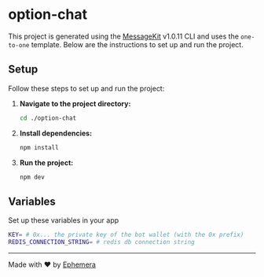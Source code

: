 # option-chat

This project is generated using the [MessageKit](https://message-kit.vercel.app) v1.0.11 CLI and uses the `one-to-one` template. Below are the instructions to set up and run the project.

## Setup

Follow these steps to set up and run the project:

1. **Navigate to the project directory:**
    ```sh
    cd ./option-chat
    ```

2. **Install dependencies:**
    ```sh
    npm install
    ```

3. **Run the project:**
    ```sh
    npm dev
    ```


## Variables

Set up these variables in your app

```sh
KEY= # 0x... the private key of the bot wallet (with the 0x prefix)
REDIS_CONNECTION_STRING= # redis db connection string
```

---
Made with ❤️ by [Ephemera](https://ephemerahq.com)